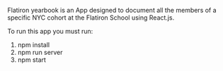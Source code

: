 Flatiron yearbook is an App designed to document all the members of a specific NYC cohort at the Flatiron School using React.js. 

To run this app you must run: 
1. npm install 
2. npm run server 
3. npm start